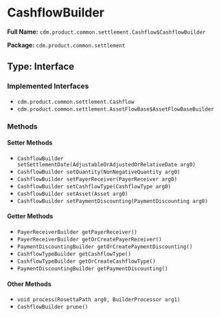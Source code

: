 # CashflowBuilder

**Full Name:** `cdm.product.common.settlement.Cashflow$CashflowBuilder`

**Package:** `cdm.product.common.settlement`

## Type: Interface

### Implemented Interfaces

- `cdm.product.common.settlement.Cashflow`
- `cdm.product.common.settlement.AssetFlowBase$AssetFlowBaseBuilder`

### Methods

#### Setter Methods

- `CashflowBuilder setSettlementDate(AdjustableOrAdjustedOrRelativeDate arg0)`
- `CashflowBuilder setQuantity(NonNegativeQuantity arg0)`
- `CashflowBuilder setPayerReceiver(PayerReceiver arg0)`
- `CashflowBuilder setCashflowType(CashflowType arg0)`
- `CashflowBuilder setAsset(Asset arg0)`
- `CashflowBuilder setPaymentDiscounting(PaymentDiscounting arg0)`

#### Getter Methods

- `PayerReceiverBuilder getPayerReceiver()`
- `PayerReceiverBuilder getOrCreatePayerReceiver()`
- `PaymentDiscountingBuilder getOrCreatePaymentDiscounting()`
- `CashflowTypeBuilder getCashflowType()`
- `CashflowTypeBuilder getOrCreateCashflowType()`
- `PaymentDiscountingBuilder getPaymentDiscounting()`

#### Other Methods

- `void process(RosettaPath arg0, BuilderProcessor arg1)`
- `CashflowBuilder prune()`

